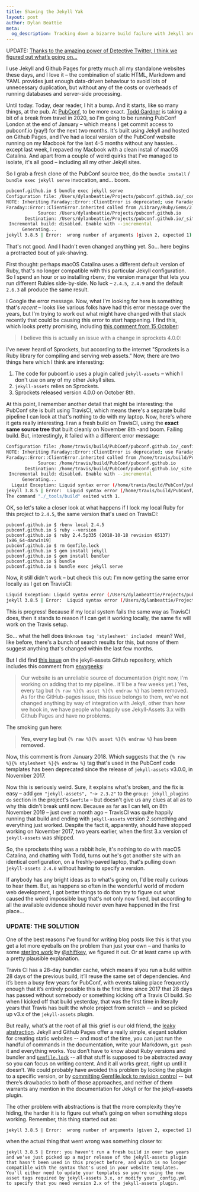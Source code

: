 ```yaml
---
title: Shaving the Jekyll Yak
layout: post
author: Dylan Beattie
meta: 
  og_description: Tracking down a bizarre build failure with Jekyll and pubconf.io
---
```

UPDATE: [Thanks to the amazing power of Detective Twitter, I think we figured out what’s going on… ](#update-the-solution)

I use Jekyll and Github Pages for pretty much all my standalone websites these days, and I love it – the combination of static HTML, Markdown and YAML provides just enough data-driven behaviour to avoid lots of unnecessary duplication, but without any of the costs or overheads of running databases and server-side processing.

Until today. Today, dear reader, I hit a bump. And it starts, like so many things, at the pub. At [PubConf](https://pubconf.io/), to be more exact. [Todd Gardner](https://twitter.com/toddhgardner) is taking a bit of a break from travel in 2020, so I'm going to be running PubConf London at the end of January – which means I get commit access to pubconf.io (yay!) for the next two months. It's built using Jekyll and hosted on Github Pages, and I've had a local version of the PubConf website running on my Macbook for the last 4-5 months without any hassles... except last week, I repaved my Macbook with a clean install of macOS Catalina. And apart from a couple of weird quirks that I've managed to isolate, it's all good – including all my other Jekyll sites.

So I grab a fresh clone of the PubConf source tree, do the `bundle install` / `bundle exec jekyll serve` invocation, and... boom.

```bash
pubconf.github.io $ bundle exec jekyll serve
Configuration file: /Users/dylanbeattie/Projects/pubconf.github.io/_config.yml
NOTE: Inheriting Faraday::Error::ClientError is deprecated; use Faraday::ClientError instead. It will be removed in or after version 1.0
Faraday::Error::ClientError.inherited called from /Library/Ruby/Gems/2.6.0/gems/octokit-4.14.0/lib/octokit/middleware/follow_redirects.rb:14.
            Source: /Users/dylanbeattie/Projects/pubconf.github.io
       Destination: /Users/dylanbeattie/Projects/pubconf.github.io/_site
 Incremental build: disabled. Enable with --incremental
      Generating... 
jekyll 3.8.5 | Error:  wrong number of arguments (given 2, expected 1)
```

That's not good. And I hadn't even changed anything yet. So... here begins a protracted bout of yak-shaving. 

First thought: perhaps macOS Catalina uses a different default version of Ruby, that's no longer compatible with this particular Jekyll configuration. So I spend an hour or so installing rbenv, the version manager that lets you run different Rubies side-by-side. No luck – `2.4.5`,` 2.4.9` and the default `2.6.3` all produce the same result.

I Google the error message. Now, what I'm looking for here is something that's *recent* – looks like various folks have had this error message over the years, but I'm trying to work out what might have changed with that stack recently that could be causing this error to start happening. I find this, which looks pretty promising, including [this comment from 15 October](https://github.com/envygeeks/jekyll-assets/issues/622#issuecomment-542363774):

> I believe this is actually an issue with a change in sprockets 4.0.0:

I've never heard of Sprockets, but according to the internet "Sprockets is a Ruby library for compiling and serving web assets." Now, there are two things here which I think are interesting:

1. The code for pubconf.io uses a plugin called `jekyll-assets` – which I don't use on any of my other Jekyll sites.
2. `jekyll-assets` relies on Sprockets. 
3. Sprockets released version 4.0.0 on October 8th.

At this point, I remember another detail that might be interesting: the PubConf site is built using TravisCI, which means there's a separate build pipeline I can look at that's nothing to do with my laptop. Now, here's where it gets really interesting. I ran a fresh build on TravisCI, using the **exact same source tree** that built cleanly on November 8th -and boom. Failing build. But, interestingly, it failed with a different error message:

```bash
Configuration file: /home/travis/build/PubConf/pubconf.github.io/_config.yml
NOTE: Inheriting Faraday::Error::ClientError is deprecated; use Faraday::ClientError instead. It will be removed in or after version 1.0
Faraday::Error::ClientError.inherited called from /home/travis/build/PubConf/pubconf.github.io/vendor/bundle/ruby/2.4.0/gems/octokit-4.14.0/lib/octokit/middleware/follow_redirects.rb:14.
            Source: /home/travis/build/PubConf/pubconf.github.io
       Destination: /home/travis/build/PubConf/pubconf.github.io/_site
 Incremental build: disabled. Enable with --incremental
      Generating... 
  Liquid Exception: Liquid syntax error (/home/travis/build/PubConf/pubconf.github.io/_includes/head.html line 111): Unknown tag 'stylesheet' included in /_layouts/default.html
jekyll 3.8.5 | Error:  Liquid syntax error (/home/travis/build/PubConf/pubconf.github.io/_includes/head.html line 111): Unknown tag 'stylesheet' included 
The command "./_tools/build" exited with 1.
```

OK, so let's take a closer look at what happens if I lock my local Ruby for this project to `2.4.5`, the same version that's used on TravisCI:

```
pubconf.github.io $ rbenv local 2.4.5
pubconf.github.io $ ruby --version
pubconf.github.io $ ruby 2.4.5p335 (2018-10-18 revision 65137) [x86_64-darwin19]
pubconf.github.io $ rm Gemfile.lock
pubconf.github.io $ gem install jekyll
pubconf.github.io $ gem install bundler
pubconf.github.io $ bundle
pubconf.github.io $ bundle exec jekyll serve
```

Now, it still didn't work – but check this out: I'm now getting the same error locally as I get on TravisCI:

```bash
Liquid Exception: Liquid syntax error (/Users/dylanbeattie/Projects/pubconf.github.io/_includes/head.html line 111): Unknown tag 'stylesheet' included in /_layouts/default.html
jekyll 3.8.5 | Error:  Liquid syntax error (/Users/dylanbeattie/Projects/pubconf.github.io/_includes/head.html line 111): Unknown tag 'stylesheet' included 
```

This is progress! Because if my local system fails the same way as TravisCI does, then it stands to reason if I can get it working locally, the same fix will work on the Travis setup.

So... what the hell does `Unknown tag 'stylesheet' included ` mean? Well, like before, there's a bunch of search results for this, but none of them suggest anything that's changed within the last few months.

But I did find [this issue](https://github.com/envygeeks/jekyll-assets/issues/342) on the jekyll-assets Github repository, which includes this comment from [envygeeks](https://github.com/envygeeks/jekyll-assets/issues/342#issuecomment-360634222):

> Our website is an unreliable source of documentation (right now, I'm working on adding that to my pipeline.. it'll be a few weeks yet.) Yes, every tag but `{% raw %}{% asset %}{% endraw %}` has been removed. As for the GitHub-pages issue, this issue belongs to them, we've not changed anything by way of integration with Jekyll, other than how we hook in, we have people who happily use Jekyll-Assets 3.x with Github Pages and have no problems.

The smoking gun here:

> **Yes, every tag but `{% raw %}{% asset %}{% endraw %}` has been removed.** 

Now, this comment is from January 2018. Which suggests that the `{% raw %}{% stylesheet %}{% endraw %}` tag that's used in the PubConf code templates has been deprecated since the release of `jekyll-assets` v3.0.0, in November 2017.

Now this is seriously weird. Sure, it explains what's broken, and the fix is easy – add `gem "jekyll-assets", "~> 2.3.2"` to the `group: jekyll_plugins do` section in the project's `Gemfile` – but doesn't give us any clues at all as to why this didn't break until now. Because as far as I can tell, on 8th November 2019 – just over a month ago – TravisCI was quite happily running that build and ending with `jekyll-assets` version 2.something and everything just worked. Despite the fact it, apparently, should have stopped working on November 2017, two years earlier, when the first 3.x version of `jekyll-assets` was shipped.

So, the sprockets thing was a rabbit hole, it's nothing to do with macOS Catalina, and chatting with Todd, turns out he's got another site with an identical configuration, on a freshly-paved laptop, that's pulling down `jekyll-assets 2.4.0` without having to specify a version. 

If anybody has any bright ideas as to what's going on, I'd be really curious to hear them. But, as happens so often in the wonderful world of modern web development, I got better things to do than try to figure out what caused the weird impossible bug that's not only now fixed, but according to all the available evidence should never even have happened in the first place... 

### UPDATE: THE SOLUTION

One of the best reasons I’ve found for writing blog posts like this is that you get a lot more eyeballs on the problem than just your own – and thanks to some [sterling work](https://twitter.com/shiftkey/status/1205142441579499520) by [@shiftkey](https://twitter.com/shiftkey), we figured it out. Or at least came up with a pretty plausible explanation.

Travis CI has a 28-day bundler cache, which means if you run a build within 28 days of the previous build, it’ll reuse the same set of dependencies. And it’s been a busy few years for PubConf, with events taking place frequently enough that it’s entirely possible this is the first time since 2017 that 28 days has passed without somebody or something kicking off a Travis CI build. So when I kicked off that build yesterday, that was the first time in literally years that Travis has built the whole project from scratch -- and so picked up v3.x of the `jekyll-assets` plugin.

But really, what’s at the root of all this grief is our old friend, the [leaky abstraction](https://www.joelonsoftware.com/2002/11/11/the-law-of-leaky-abstractions/). Jekyll and Github Pages offer a really simple, elegant solution for creating static websites -- and most of the time, you can just run the handful of commands in the documentation, write your Markdown, `git push` it and everything works. You don’t have to know about Ruby versions and bundler and [`Gemfile.lock`](https://bundler.io/v1.3/rationale.html) -- all that stuff is supposed to be abstracted away so you can focus on writing content. And it all works great, right up until it doesn’t. We could probably have avoided this problem by locking the plugin to a specific version, or by [committing Gemfile.lock to revision control](https://www.google.com/search?q=should+I+commit+Gemfile.lock) -- but there’s drawbacks to both of those approaches, and neither of them warrants any mention in the documentation for Jekyll or for the jekyll-assets plugin.

The other problem with abstractions is that the more complexity they’re hiding, the harder it is to figure out what’s going on when something stops working. Remember, this thing started out as:

```
jekyll 3.8.5 | Error:  wrong number of arguments (given 2, expected 1)
```

when the actual thing that went wrong was something closer to:

```
jekyll 3.8.5 | Error: you haven't run a fresh build in over two years and we've just picked up a major release of the jekyll-assets plugin that hasn't been used in this project before, and which is no longer compatible with the syntax that's used in your website templates. You'll either need to update your templates so you're using the new asset tags required by jekyll-assets 3.x, or modify your _config.yml to specify that you need version 2.x of the jekyll-assets plugin.
```





 

